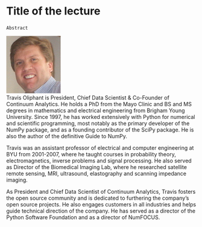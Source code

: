 # Title of the lecture

    Abstract



![Travis Oliphant](/assets/img/travis_oliphant.jpg)  
Travis Oliphant is President, Chief Data Scientist & Co-Founder of Continuum Analytics. He holds a PhD from the Mayo Clinic and BS and MS degrees in mathematics and electrical engineering from Brigham Young University. Since 1997, he has worked extensively with Python for numerical and scientific programming, most notably as the primary developer of the NumPy package, and as a founding contributor of the SciPy package. He is also the author of the definitive Guide to NumPy.

Travis was an assistant professor of electrical and computer engineering at BYU from 2001-2007, where he taught courses in probability theory, electromagnetics, inverse problems and signal processing. He also served as Director of the Biomedical Imaging Lab, where he researched satellite remote sensing, MRI, ultrasound, elastography and scanning impedance imaging.

As President and Chief Data Scientist of Continuum Analytics, Travis fosters the open source community and is dedicated to furthering the company’s open source projects. He also engages customers in all industries and helps guide technical direction of the company. He has served as a director of the Python Software Foundation and as a director of NumFOCUS. 
